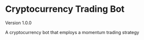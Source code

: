 # Cryptocurrency Trading Bot

Version 1.0.0

A cryptocurrency bot that employs a momentum trading strategy
